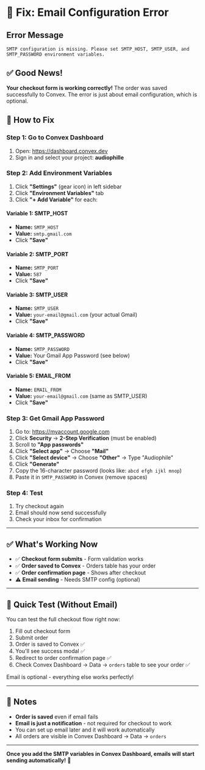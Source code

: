 # 🔧 Fix: Email Configuration Error

## Error Message
```
SMTP configuration is missing. Please set SMTP_HOST, SMTP_USER, and SMTP_PASSWORD environment variables.
```

## ✅ Good News!
**Your checkout form is working correctly!** The order was saved successfully to Convex. The error is just about email configuration, which is optional.

## 🔧 How to Fix

### Step 1: Go to Convex Dashboard
1. Open: https://dashboard.convex.dev
2. Sign in and select your project: **audiophille**

### Step 2: Add Environment Variables
1. Click **"Settings"** (gear icon) in left sidebar
2. Click **"Environment Variables"** tab
3. Click **"+ Add Variable"** for each:

#### Variable 1: SMTP_HOST
- **Name:** `SMTP_HOST`
- **Value:** `smtp.gmail.com`
- Click **"Save"**

#### Variable 2: SMTP_PORT
- **Name:** `SMTP_PORT`
- **Value:** `587`
- Click **"Save"**

#### Variable 3: SMTP_USER
- **Name:** `SMTP_USER`
- **Value:** `your-email@gmail.com` (your actual Gmail)
- Click **"Save"**

#### Variable 4: SMTP_PASSWORD
- **Name:** `SMTP_PASSWORD`
- **Value:** Your Gmail App Password (see below)
- Click **"Save"**

#### Variable 5: EMAIL_FROM
- **Name:** `EMAIL_FROM`
- **Value:** `your-email@gmail.com` (same as SMTP_USER)
- Click **"Save"**

### Step 3: Get Gmail App Password

1. Go to: https://myaccount.google.com
2. Click **Security** → **2-Step Verification** (must be enabled)
3. Scroll to **"App passwords"**
4. Click **"Select app"** → Choose **"Mail"**
5. Click **"Select device"** → Choose **"Other"** → Type "Audiophile"
6. Click **"Generate"**
7. Copy the 16-character password (looks like: `abcd efgh ijkl mnop`)
8. Paste it in `SMTP_PASSWORD` in Convex (remove spaces)

### Step 4: Test
1. Try checkout again
2. Email should now send successfully
3. Check your inbox for confirmation

---

## ✅ What's Working Now

- ✅ **Checkout form submits** - Form validation works
- ✅ **Order saved to Convex** - Orders table has your order
- ✅ **Order confirmation page** - Shows after checkout
- ⚠️ **Email sending** - Needs SMTP config (optional)

---

## 🚀 Quick Test (Without Email)

You can test the full checkout flow right now:
1. Fill out checkout form
2. Submit order
3. Order is saved to Convex ✅
4. You'll see success modal ✅
5. Redirect to order confirmation page ✅
6. Check Convex Dashboard → Data → `orders` table to see your order ✅

Email is optional - everything else works perfectly!

---

## 📝 Notes

- **Order is saved** even if email fails
- **Email is just a notification** - not required for checkout to work
- You can set up email later and it will work automatically
- All orders are visible in Convex Dashboard → Data → `orders`

---

**Once you add the SMTP variables in Convex Dashboard, emails will start sending automatically!** 📧

